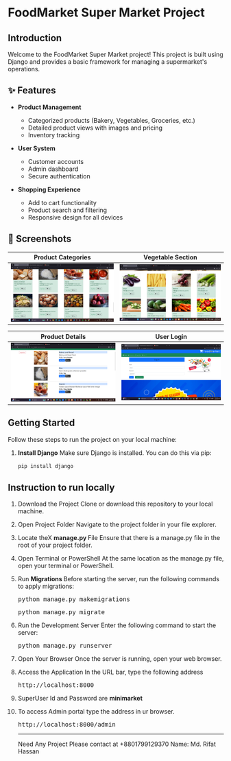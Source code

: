 # FoodMarket Super Market Project 

## Introduction
Welcome to the FoodMarket Super Market project! This project is built using Django and provides a basic framework for managing a supermarket's operations.


## ✨ Features

- **Product Management**  
  - Categorized products (Bakery, Vegetables, Groceries, etc.)
  - Detailed product views with images and pricing
  - Inventory tracking

- **User System**  
  - Customer accounts
  - Admin dashboard
  - Secure authentication

- **Shopping Experience**  
  - Add to cart functionality
  - Product search and filtering
  - Responsive design for all devices

## 📸 Screenshots

| Product Categories | Vegetable Section |
|--------------------|-------------------|
| ![Categories](Screenshot%20(3).png) | ![Vegetables](Screenshot%20(2).png) |

| Product Details | User Login |
|----------------|------------|
| ![Details](Screenshot%20(4).png) | ![Login](Screenshot%20(6).png) |


## Getting Started

Follow these steps to run the project on your local machine:

1. **Install Django**
   Make sure Django is installed. You can do this via pip:
   ```bash
   pip install django

## Instruction to run locally

1. Download the Project Clone or download this repository to your local machine.
2. Open Project Folder Navigate to the project folder in your file explorer.
3. Locate theX <b> manage.py </b> File Ensure that there is a manage.py file in the root of your project folder.
4. Open Terminal or PowerShell At the same location as the manage.py file, open your terminal or PowerShell.
5. Run <b>Migrations </b> Before starting the server, run the following commands to apply migrations:
   <pre>python manage.py makemigrations</pre>
   <pre>python manage.py migrate</pre>
6. Run the Development Server Enter the following command to start the server:
   <pre>python manage.py runserver</pre>
7. Open Your Browser Once the server is running, open your web browser.
8. Access the Application In the URL bar, type the following address
   <pre>http://localhost:8000</pre>
9. SuperUser Id and Password are  <b> minimarket </b>
10. To access Admin portal type the address in ur browser.
      <pre>http://localhost:8000/admin</pre> 

    <hr>
    Need Any Project Please contact at +8801799129370
    Name: Md. Rifat Hassan
